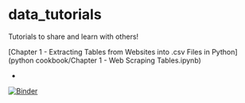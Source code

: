 # data_tutorials
Tutorials to share and learn with others!

[Chapter 1 - Extracting Tables from Websites into .csv Files in Python](python cookbook/Chapter 1 - Web Scraping Tables.ipynb)

*

[![Binder](https://mybinder.org/badge_logo.svg)](https://mybinder.org/v2/gh/jimmyvluong/data_tutorials/HEAD)
